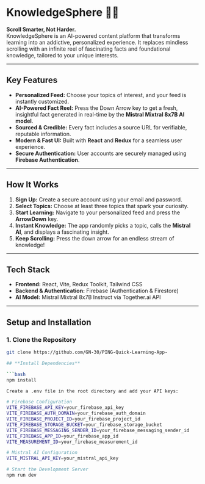 # KnowledgeSphere 🧠✨

**Scroll Smarter, Not Harder.**  
KnowledgeSphere is an AI-powered content platform that transforms learning into an addictive, personalized experience. It replaces mindless scrolling with an infinite reel of fascinating facts and foundational knowledge, tailored to your unique interests.

---

## **Key Features**

- **Personalized Feed:** Choose your topics of interest, and your feed is instantly customized.  
- **AI-Powered Fact Reel:** Press the Down Arrow key to get a fresh, insightful fact generated in real-time by the **Mistral Mixtral 8x7B AI model**.  
- **Sourced & Credible:** Every fact includes a source URL for verifiable, reputable information.  
- **Modern & Fast UI:** Built with **React** and **Redux** for a seamless user experience.  
- **Secure Authentication:** User accounts are securely managed using **Firebase Authentication**.

---

## **How It Works**

1. **Sign Up:** Create a secure account using your email and password.  
2. **Select Topics:** Choose at least three topics that spark your curiosity.  
3. **Start Learning:** Navigate to your personalized feed and press the **ArrowDown** key.  
4. **Instant Knowledge:** The app randomly picks a topic, calls the **Mistral AI**, and displays a fascinating insight.  
5. **Keep Scrolling:** Press the down arrow for an endless stream of knowledge!  

---

## **Tech Stack**

- **Frontend:** React, Vite, Redux Toolkit, Tailwind CSS  
- **Backend & Authentication:** Firebase (Authentication & Firestore)  
- **AI Model:** Mistral Mixtral 8x7B Instruct via Together.ai API  

---

## **Setup and Installation**

### 1. Clone the Repository
```bash
git clone https://github.com/GN-30/PING-Quick-Learning-App-

## **Install Dependencies**

```bash
npm install

Create a .env file in the root directory and add your API keys:

# Firebase Configuration
VITE_FIREBASE_API_KEY=your_firebase_api_key
VITE_FIREBASE_AUTH_DOMAIN=your_firebase_auth_domain
VITE_FIREBASE_PROJECT_ID=your_firebase_project_id
VITE_FIREBASE_STORAGE_BUCKET=your_firebase_storage_bucket
VITE_FIREBASE_MESSAGING_SENDER_ID=your_firebase_messaging_sender_id
VITE_FIREBASE_APP_ID=your_firebase_app_id
VITE_MEASUREMENT_ID=your_firebase_measurement_id

# Mistral AI Configuration
VITE_MISTRAL_API_KEY=your_mistral_api_key

# Start the Development Server
npm run dev


